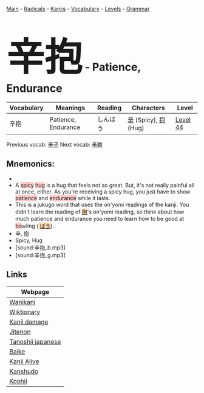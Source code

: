 <style> bigfont {font-size: 100px}</style>
[Main](../README.md) -
[Radicals](../radicals.md) -
[Kanjis](../kanjis.md) -
[Vocabulary](../vocabulary.md) -
[Levels](../levels.md) -
[Grammar](../grammar.md)
# <bigfont> 辛抱</bigfont> - Patience, Endurance 

| Vocabulary | Meanings | Reading | Characters | Level |
| --- | --- | --- | --- | --- |
| 辛抱 | Patience, Endurance | しんぼう |  [辛](../kanjis/辛.md) (Spicy), [抱](../kanjis/抱.md) (Hug) | [Level 44](../levels/wk_level44.md) |

Previous vocab: [辛子](辛子.md) Next vocab: [辛勝](辛勝.md) 

## Mnemonics:

* 
* A <span style="background-color:#ffcccb"> spicy</span> <span style="background-color:#ffcccb"> hug</span> is a hug that feels not so great. But, it's not really painful all at once, either. As you're receiving a spicy hug, you just have to show <span style="background-color:#ffcccb"> patience</span> and <span style="background-color:#ffcccb"> endurance</span> while it lasts.
* This is a jukugo word that uses the on'yomi readings of the kanji. You didn't learn the reading of <span style="background-color:#fed8b1"> [抱](https://jisho.org/search/抱)</span>'s on'yomi reading, so think about how much patience and endurance you need to learn how to be good at <span style="background-color:#ffcccb"> bo</span>wling (<span style="background-color:#fed8b1"> [ぼう](https://jisho.org/search/ぼう)</span>).
* 辛, 抱
* Spicy, Hug
* [sound:辛抱_b.mp3]
* [sound:辛抱_g.mp3]


## Links 

| Webpage |
| --- |
| [Wanikani          ](https://www.wanikani.com/kanji/辛抱) |
| [Wiktionary        ](https://en.wiktionary.org/wiki/辛抱) |
| [Kanji damage      ](http://www.kanjidamage.com/kanji/search?utf8=✓&q=辛抱) |
| [Jitenon           ](https://jitenon.com/kanji/辛抱) |
| [Tanoshii japanese ](https://www.tanoshiijapanese.com/dictionary/kanji.cfm?k=辛抱) |
| [Baike             ](https://baike.baidu.com/item/辛抱) |
| [Kanji Alive       ](https://app.kanjialive.com/辛抱) |
| [Kanshudo          ](https://www.kanshudo.com/searchmn?q=辛抱) |
| [Koohii            ](https://kanji.koohii.com/study/kanji/辛抱) |

